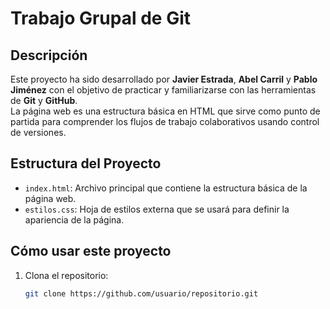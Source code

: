 # Trabajo Grupal de Git

## Descripción

Este proyecto ha sido desarrollado por **Javier Estrada**, **Abel Carril** y **Pablo Jiménez** con el objetivo de practicar y familiarizarse con las herramientas de **Git** y **GitHub**.  
La página web es una estructura básica en HTML que sirve como punto de partida para comprender los flujos de trabajo colaborativos usando control de versiones.

## Estructura del Proyecto

- `index.html`: Archivo principal que contiene la estructura básica de la página web.  
- `estilos.css`: Hoja de estilos externa que se usará para definir la apariencia de la página.

## Cómo usar este proyecto

1. Clona el repositorio:
   ```bash
   git clone https://github.com/usuario/repositorio.git